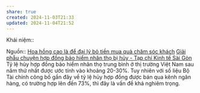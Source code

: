 ```yaml
---
share: true
created: 2024-11-03T21:33
updated: 2024-11-04T21:52
---
```

Khái niệm:: 

Nguồn:: 
[Hoa hồng cao là để đại lý bỏ tiền mua quà chăm sóc khách](../../../../%E2%9A%A1Hi%E1%BB%83u%20bi%E1%BA%BFt%20s%C3%A2u/T%E1%BB%95%20ch%E1%BB%A9c%20t%C3%A0i%20ch%C3%ADnh/B%E1%BA%A3o%20hi%E1%BB%83m/Nhu%20c%E1%BA%A7u%20kh%C3%A1ch%20h%C3%A0ng%20v%C3%A0%20%C4%91%E1%BA%A1i%20l%C3%BD/%C4%90%E1%BA%A1i%20l%C3%BD/Hoa%20h%E1%BB%93ng%20cao%20l%C3%A0%20%C4%91%E1%BB%83%20%C4%91%E1%BA%A1i%20l%C3%BD%20b%E1%BB%8F%20ti%E1%BB%81n%20mua%20qu%C3%A0%20ch%C4%83m%20s%C3%B3c%20kh%C3%A1ch.md)
[Giải phẫu chuyện hợp đồng bảo hiểm nhân thọ bị hủy - Tạp chí Kinh tế Sài Gòn](https://thesaigontimes.vn/giai-phau-chuyen-hop-dong-bao-hiem-nhan-tho-bi-huy/)
Tỷ lệ hủy hợp đồng bảo hiểm nhân thọ trung bình ở thị trường Việt Nam sau năm thứ nhất được ước tính vào khoảng 20-30%. Tuy nhiên với số liệu Bộ Tài chính công bố gần đây về tỷ lệ hủy hợp đồng được bán qua kênh ngân hàng, có trường hợp lên đến 73%, thì đây là vấn đề khá nghiêm trọng.